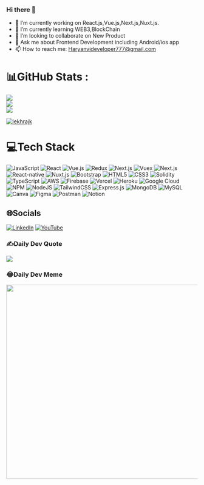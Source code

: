 ### Hi there 👋

- 🔭 I’m currently working on React.js,Vue.js,Next.js,Nuxt.js.
- 🌱 I’m currently learning WEB3,BlockChain
- 👯 I’m looking to collaborate on New Product
- 💬 Ask me about Frontend Development including Android/ios app
- 📫 How to reach me: Haryanvideveloper777@gmail.com


# 📊GitHub Stats :
![](https://github-readme-stats.vercel.app/api?username=Lekhrajk&&show_icons=true&bg_color=#072F41&theme=flag-india&hide_border=true&include_all_commits=true&count_private=true)<br/>
![](https://github-readme-streak-stats.herokuapp.com/?user=Lekhrajk&theme=flag-india&hide_border=true)<br/>
![](https://github-readme-stats.vercel.app/api/top-langs/?username=Lekhrajk&theme=flag-india&hide_border=true&include_all_commits=true&count_private=true&layout=compact)

<p align="left"> <a href="https://github.com/ryo-ma/github-profile-trophy"><img src="https://github-profile-trophy.vercel.app/?username=lekhrajk" alt="lekhrajk" /></a> </p>

# 💻Tech Stack
![JavaScript](https://img.shields.io/badge/javascript-%23323330.svg?style=for-the-badge&logo=javascript&logoColor=%23F7DF1E) ![React](https://img.shields.io/badge/react-%2320232a.svg?style=for-the-badge&logo=react&logoColor=%2361DAFB)  ![Vue.js](https://img.shields.io/badge/vuejs-%2335495e.svg?style=for-the-badge&logo=vuedotjs&logoColor=%234FC08D) ![Redux](https://img.shields.io/badge/redux-%23593d88.svg?style=for-the-badge&logo=redux&logoColor=white) ![Next.js](https://img.shields.io/badge/next.js-%23000000.svg?style=for-the-badge&logo=next.js&logoColor=white)  ![Vuex](https://img.shields.io/badge/vuex-%23593d88.svg?style=for-the-badge&logo=vuex&logoColor=white) ![Next.js](https://img.shields.io/badge/next.js-%23000000.svg?style=for-the-badge&logo=next.js&logoColor=white) ![React-native](https://img.shields.io/badge/react-native-%2320232a.svg?style=for-the-badge&logo=react-native&logoColor=%2361DAFB) ![Nuxt.js](https://img.shields.io/badge/nuxt.js-%23000000.svg?style=for-the-badge&logo=nuxt.js&logoColor=white) ![Bootstrap](https://img.shields.io/badge/bootstrap-%2300f.svg?style=for-the-badge&logo=bootstrap&logoColor=white) ![HTML5](https://img.shields.io/badge/html-02303A.svg?style=for-the-badge&logo=Html5&logoColor=white) ![CSS3](https://img.shields.io/badge/css-%235835CC.svg?style=for-the-badge&logo=css3&logoColor=white) ![Solidity](https://img.shields.io/badge/Solidity-%23363636.svg?style=for-the-badge&logo=solidity&logoColor=white) ![TypeScript](https://img.shields.io/badge/typescript-%23007ACC.svg?style=for-the-badge&logo=typescript&logoColor=white)  ![AWS](https://img.shields.io/badge/AWS-%23FF9900.svg?style=for-the-badge&logo=amazon-aws&logoColor=white) ![Firebase](https://img.shields.io/badge/firebase-%23039BE5.svg?style=for-the-badge&logo=firebase) ![Vercel](https://img.shields.io/badge/vercel-%23000000.svg?style=for-the-badge&logo=vercel&logoColor=white)  ![Heroku](https://img.shields.io/badge/heroku-%23430098.svg?style=for-the-badge&logo=heroku&logoColor=white) ![Google Cloud](https://img.shields.io/badge/Google%20Cloud-%234285F4.svg?style=for-the-badge&logo=google-cloud&logoColor=white)  ![NPM](https://img.shields.io/badge/NPM-%23000000.svg?style=for-the-badge&logo=npm&logoColor=white) ![NodeJS](https://img.shields.io/badge/node.js-6DA55F?style=for-the-badge&logo=node.js&logoColor=white) ![TailwindCSS](https://img.shields.io/badge/tailwindcss-%2338B2AC.svg?style=for-the-badge&logo=tailwind-css&logoColor=white)  ![Express.js](https://img.shields.io/badge/express.js-%23404d59.svg?style=for-the-badge&logo=express&logoColor=%2361DAFB) ![MongoDB](https://img.shields.io/badge/MongoDB-%234ea94b.svg?style=for-the-badge&logo=mongodb&logoColor=white) ![MySQL](https://img.shields.io/badge/mysql-%2300f.svg?style=for-the-badge&logo=mysql&logoColor=white) ![Canva](https://img.shields.io/badge/Canva-%2300C4CC.svg?style=for-the-badge&logo=Canva&logoColor=white) 	![Figma](https://img.shields.io/badge/figma-%23F24E1E.svg?style=for-the-badge&logo=figma&logoColor=white) ![Postman](https://img.shields.io/badge/Postman-FF6C37?style=for-the-badge&logo=postman&logoColor=white) ![Notion](https://img.shields.io/badge/Notion-%23000000.svg?style=for-the-badge&logo=notion&logoColor=white)


## 🌐Socials
[![LinkedIn](https://img.shields.io/badge/LinkedIn-%230077B5.svg?logo=linkedin&logoColor=white)](https://www.linkedin.com/in/lekhraj-kashyap-b1aa15139/) [![YouTube](https://img.shields.io/badge/YouTube-%23FF0000.svg?logo=YouTube&logoColor=white)](https://www.youtube.com/channel/UCDGDXevsQo67KVkmjrd9ruQ/featured) 


### ✍️Daily Dev Quote
![](https://quotes-github-readme.vercel.app/api?type=horizontal&theme=radical)

### 😂Daily Dev Meme
<img src="https://random-memer.herokuapp.com/" width="512px"/>
